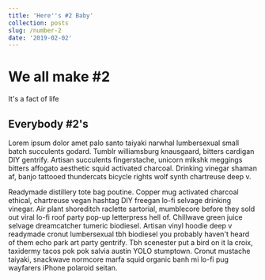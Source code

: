 ```yaml
---
title: 'Here''s #2 Baby'
collection: posts
slug: /number-2
date: '2019-02-02'
---
```

# We all make #2

It's a fact of life

## Everybody #2's

Lorem ipsum dolor amet palo santo taiyaki narwhal lumbersexual small batch succulents godard. Tumblr williamsburg knausgaard, bitters cardigan DIY gentrify. Artisan succulents fingerstache, unicorn mlkshk meggings bitters affogato aesthetic squid activated charcoal. Drinking vinegar shaman af, banjo tattooed thundercats bicycle rights wolf synth chartreuse deep v.



Readymade distillery tote bag poutine. Copper mug activated charcoal ethical, chartreuse vegan hashtag DIY freegan lo-fi selvage drinking vinegar. Air plant shoreditch raclette sartorial, mumblecore before they sold out viral lo-fi roof party pop-up letterpress hell of. Chillwave green juice selvage dreamcatcher tumeric biodiesel. Artisan vinyl hoodie deep v readymade cronut lumbersexual tbh biodiesel you probably haven't heard of them echo park art party gentrify. Tbh scenester put a bird on it la croix, taxidermy tacos pok pok salvia austin YOLO stumptown. Cronut mustache taiyaki, snackwave normcore marfa squid organic banh mi lo-fi pug wayfarers iPhone polaroid seitan.
